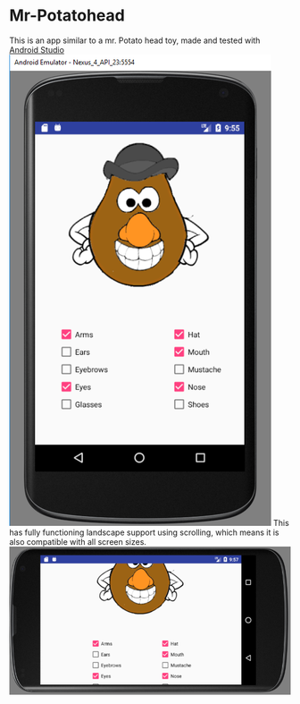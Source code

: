 # Mr-Potatohead
This is an app similar to a mr. Potato head toy, made and tested with [Android Studio](https://developer.android.com/studio/index.html)
![App image](https://raw.githubusercontent.com/dicodoci/Mr-Potatohead/master/doc/potato1.PNG)
This has fully functioning landscape support using scrolling, which means it is also compatible with all screen sizes.
![App image landscape](https://raw.githubusercontent.com/dicodoci/Mr-Potatohead/master/doc/potato2.PNG)
